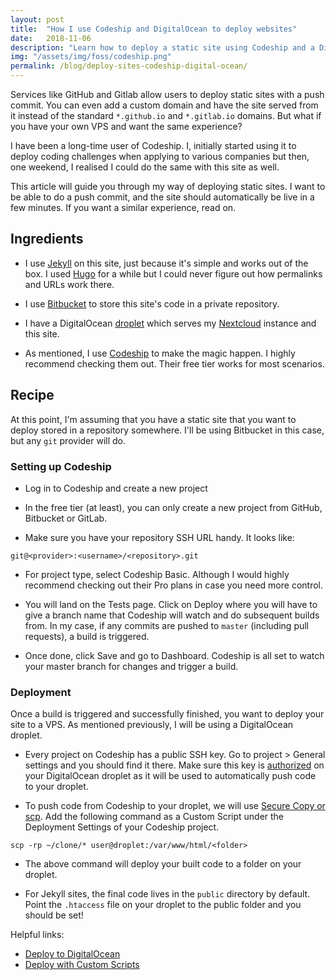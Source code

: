 ```yaml
---
layout: post
title:  "How I use Codeship and DigitalOcean to deploy websites"
date:   2018-11-06
description: "Learn how to deploy a static site using Codeship and a DigitalOcean droplet"
img: "/assets/img/foss/codeship.png"
permalink: /blog/deploy-sites-codeship-digital-ocean/
---
```


Services like GitHub and Gitlab allow users to deploy static sites with a push commit. You can even add a custom domain and have the site served from it instead of the standard ```*.github.io``` and ```*.gitlab.io``` domains. But what if you have your own VPS and want the same experience?

I have been a long-time user of Codeship. I, initially started using it to deploy coding challenges when applying to various companies but then, one weekend, I realised I could do the same with this site as well.

This article will guide you through my way of deploying static sites. I want to be able to do a push commit, and the site should automatically be live in a few minutes. If you want a similar experience, read on.

## Ingredients

* I use [Jekyll](https://jekyllrb.com/) on this site, just because it's simple and works out of the box. I used [Hugo](https://gohugo.io/) for a while but I could never figure out how permalinks and URLs work there.

* I use [Bitbucket](https://bitbucket.org/) to store this site's code in a private repository.

* I have a DigitalOcean [droplet](https://www.digitalocean.com/products/droplets/) which serves my [Nextcloud](https://nextcloud.com/) instance and this site.

* As mentioned, I use [Codeship](https://codeship.com/) to make the magic happen. I highly recommend checking them out. Their free tier works for most scenarios.

## Recipe

At this point, I'm assuming that you have a static site that you want to deploy stored in a repository somewhere. I'll be using Bitbucket in this case, but any ```git``` provider will do.

### Setting up Codeship

* Log in to Codeship and create a new project

* In the free tier (at least), you can only create a new project from GitHub, Bitbucket or GitLab.

* Make sure you have your repository SSH URL handy. It looks like:
```
git@<provider>:<username>/<repository>.git
```

* For project type, select Codeship Basic. Although I would highly recommend checking out their Pro plans in case you need more control.

* You will land on the Tests page. Click on Deploy where you will have to give a branch name that Codeship will watch and do subsequent builds from. In my case, if any commits are pushed to ```master``` (including pull requests), a build is triggered.

* Once done, click Save and go to Dashboard. Codeship is all set to watch your master branch for changes and trigger a build.

### Deployment

Once a build is triggered and successfully finished, you want to deploy your site to a VPS. As mentioned previously, I will be using a DigitalOcean droplet.

* Every project on Codeship has a public SSH key. Go to project > General settings and you should find it there. Make sure this key is [authorized](https://www.ssh.com/ssh/authorized_keys/) on your DigitalOcean droplet as it will be used to automatically push code to your droplet.

* To push code from Codeship to your droplet, we will use [Secure Copy or scp](https://kb.iu.edu/d/agye). Add the following command as a Custom Script under the Deployment Settings of your Codeship project.
```
scp -rp ~/clone/* user@droplet:/var/www/html/<folder>
```


* The above command will deploy your built code to a folder on your droplet.

* For Jekyll sites, the final code lives in the ```public``` directory by default. Point the ```.htaccess``` file on your droplet to the public folder and you should be set!

Helpful links:
* [Deploy to DigitalOcean](https://documentation.codeship.com/basic/continuous-deployment/deployment-to-digitalocean/)
* [Deploy with Custom Scripts](https://documentation.codeship.com/basic/continuous-deployment/deployment-with-custom-scripts/)
